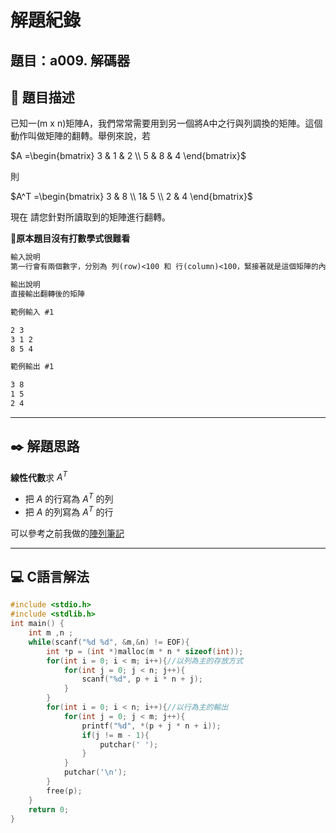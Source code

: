 # 解題紀錄

## 題目：a009. 解碼器

## 📙 題目描述

已知一(m x n)矩陣A，我們常常需要用到另一個將A中之行與列調換的矩陣。這個動作叫做矩陣的翻轉。舉例來說，若

$A =\begin{bmatrix} 3 & 1 & 2 \\ 5 & 8 & 4 \end{bmatrix}$  

則

$A^T =\begin{bmatrix} 3 & 8  \\ 1& 5 \\ 2 & 4 \end{bmatrix}$

現在 請您針對所讀取到的矩陣進行翻轉。

🫠**原本題目沒有打數學式很難看**

```txt
輸入說明
第一行會有兩個數字，分別為 列(row)<100 和 行(column)<100，緊接著就是這個矩陣的內容
```

```txt
輸出說明
直接輸出翻轉後的矩陣
```

```txt
範例輸入 #1    

2 3
3 1 2
8 5 4

範例輸出 #1 

3 8
1 5
2 4
```

---

## ✒️ 解題思路

**線性代數**求 $A^T$

- 把 $A$ 的行寫為 $A^T$ 的列
- 把 $A$ 的列寫為 $A^T$ 的行

可以參考之前我做的[陣列筆記](https://hackmd.io/@tsai1008/BkJ-g-25yx#5-%E4%BA%8C%E7%B6%AD%E9%99%A3%E5%88%97-%E8%88%87-%E5%85%83%E7%B4%A0%E4%BD%8D%E7%BD%AE)

---

## 💻 C語言解法

```c
#include <stdio.h>
#include <stdlib.h>
int main() {
    int m ,n ;
    while(scanf("%d %d", &m,&n) != EOF){
        int *p = (int *)malloc(m * n * sizeof(int));
        for(int i = 0; i < m; i++){//以列為主的存放方式
            for(int j = 0; j < n; j++){
                scanf("%d", p + i * n + j);
            }
        }
        for(int i = 0; i < n; i++){//以行為主的輸出
            for(int j = 0; j < m; j++){
                printf("%d", *(p + j * n + i));
                if(j != m - 1){
                    putchar(' ');
                }
            }
            putchar('\n');
        }
        free(p);
    }
    return 0;
}

```
